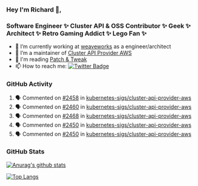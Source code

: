 ### Hey I'm Richard 👋, 

<h3 align="left">Software Engineer ✨ Cluster API & OSS Contributor ✨ Geek ✨ Architect ✨ Retro Gaming Addict ✨ Lego Fan ✨</h3>

- 🔭 I’m currently working at [weaveworks](https://github.com/weaveworks) as a engineer/architect
- 👯 I’m a maintainer of [Cluster API Provider AWS](https://github.com/kubernetes-sigs/cluster-api-provider-aws)
- 💬 I'm reading [Patch & Tweak](https://bjooks.com/products/patch-tweak-exploring-modular-synthesis)
- 📫 How to reach me: [![Twitter Badge](https://img.shields.io/badge/-@fruit_case-00acee?style=flat&logo=Twitter&logoColor=white)](https://twitter.com/intent/follow?screen_name=fruit_case "Follow on Twitter")

### GitHub Activity 

<!--START_SECTION:activity-->
1. 🗣 Commented on [#2458](https://github.com/kubernetes-sigs/cluster-api-provider-aws/issues/2458) in [kubernetes-sigs/cluster-api-provider-aws](https://github.com/kubernetes-sigs/cluster-api-provider-aws)
2. 🗣 Commented on [#2460](https://github.com/kubernetes-sigs/cluster-api-provider-aws/issues/2460) in [kubernetes-sigs/cluster-api-provider-aws](https://github.com/kubernetes-sigs/cluster-api-provider-aws)
3. 🗣 Commented on [#2468](https://github.com/kubernetes-sigs/cluster-api-provider-aws/issues/2468) in [kubernetes-sigs/cluster-api-provider-aws](https://github.com/kubernetes-sigs/cluster-api-provider-aws)
4. 🗣 Commented on [#2450](https://github.com/kubernetes-sigs/cluster-api-provider-aws/issues/2450) in [kubernetes-sigs/cluster-api-provider-aws](https://github.com/kubernetes-sigs/cluster-api-provider-aws)
5. 🗣 Commented on [#2450](https://github.com/kubernetes-sigs/cluster-api-provider-aws/issues/2450) in [kubernetes-sigs/cluster-api-provider-aws](https://github.com/kubernetes-sigs/cluster-api-provider-aws)
<!--END_SECTION:activity-->

### GitHub Stats

[![Anurag's github stats](https://github-readme-stats.vercel.app/api?username=richardcase&count_private=true&show_icons=true)](https://github.com/anuraghazra/github-readme-stats)

[![Top Langs](https://github-readme-stats.vercel.app/api/top-langs/?username=richardcase&hide=html&layout=compact)](https://github.com/anuraghazra/github-readme-stats)
